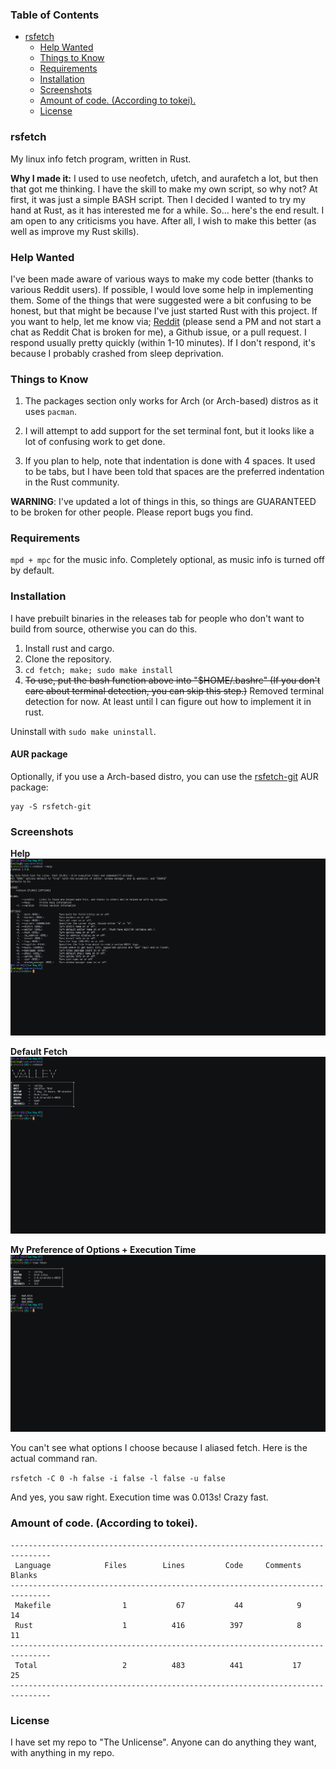 ### Table of Contents

* [rsfetch](#rsfetch)
	* [Help Wanted](#help-wanted)
	* [Things to Know](#things-to-know)
	* [Requirements](#requirements)
	* [Installation](#installation)
	* [Screenshots](#screenshots)
	* [Amount of code. (According to tokei).](#amount-of-code-according-to-tokei)
    * [License](#license)

### rsfetch

My linux info fetch program, written in Rust.

**Why I made it:** I used to use neofetch, ufetch, and 
aurafetch a lot, but then that got me thinking. I have the skill to make
 my own script, so why not? At first, it was just a simple BASH script. 
Then I decided I wanted to try my hand at Rust, as it has interested me 
for a while. So... here's the end result. I am open to any criticisms 
you have. After all, I wish to make this better (as well as improve my 
Rust skills).

### Help Wanted

I've been made aware of various ways to make my code better (thanks to various Reddit users). If possible, I would love some help in implementing them. Some of the things that were suggested were a bit confusing to be honest, but that might be because I've just started Rust with this project. If you want to help, let me know via; [Reddit](https://www.reddit.com/user/Valley6660) (please send a PM and not start a chat as Reddit Chat is broken for me), a Github issue, or a pull request. I respond usually pretty quickly (within 1-10 minutes). If I don't respond, it's because I probably crashed from sleep deprivation.

### Things to Know

1. The packages section only works for Arch (or Arch-based) distros as it uses `pacman`.

2. I will attempt to add support for the set terminal font, but it looks like a lot of confusing work to get done.

3. If you plan to help, note that indentation is done with 4 spaces. It used to be tabs, but I have been told that spaces are the preferred indentation in the Rust community.

**WARNING**: I've updated a lot of things in this, so things are GUARANTEED to be broken for other people. Please report bugs you find.

### Requirements
`mpd + mpc` for the music info. Completely optional, as music info is turned off by default.

### Installation
I have prebuilt binaries in the releases tab for people who don't want to build from source, otherwise you can do this.

1. Install rust and cargo.
2. Clone the repository.
3. `cd fetch; make; sudo make install`
4. ~~To use, put the bash function above into "$HOME/.bashrc" (If you don't care about terminal detection, you can skip this step.)~~ Removed terminal detection for now. At least until I can figure out how to implement it in rust.

Uninstall with `sudo make uninstall`.

#### AUR package
Optionally, if you use a Arch-based distro, you can use the [rsfetch-git](https://aur.archlinux.org/packages/rsfetch-git/) AUR package:
```
yay -S rsfetch-git
```

### Screenshots

**Help**
![Help](Screenshots/help.png?raw=true "Help")

**Default Fetch**
![Default](Screenshots/default.png?raw=true "Default")

**My Preference of Options + Execution Time**
![Default](Screenshots/preference.png?raw=true "Default")

You can't see what options I choose because I aliased fetch. Here is the actual command ran.

`rsfetch -C 0 -h false -i false -l false -u false`

And yes, you saw right. Execution time was 0.013s! Crazy fast.

### Amount of code. (According to tokei).

```
-------------------------------------------------------------------------------
 Language            Files        Lines         Code     Comments       Blanks
-------------------------------------------------------------------------------
 Makefile                1           67           44            9           14
 Rust                    1          416          397            8           11
-------------------------------------------------------------------------------
 Total                   2          483          441           17           25
-------------------------------------------------------------------------------
```

### License

I have set my repo to "The Unlicense". Anyone can do anything they want, with anything in my repo.
